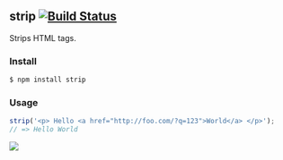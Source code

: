 ## strip [![Build Status](https://travis-ci.org/dylanpiercey/strip.png)](https://travis-ci.org/dylanpiercey/strip)

Strips HTML tags.

### Install

```bash
$ npm install strip
```

### Usage

```js
strip('<p> Hello <a href="http://foo.com/?q=123">World</a> </p>');
// => Hello World
```

![](https://dl.dropbox.com/s/9q2p5mrqnajys22/npmel.jpg?token_hash=AAHqttN9DiGl63ma8KRw-G0cdalaiMzrvrOPGnOfDslDjw)
